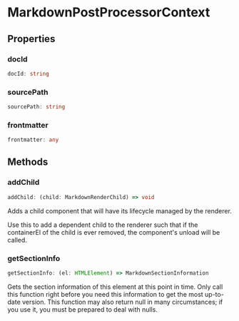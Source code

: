 # MarkdownPostProcessorContext

## Properties

### docId

```ts
docId: string
```

### sourcePath

```ts
sourcePath: string
```

### frontmatter

```ts
frontmatter: any
```

## Methods

### addChild

```ts
addChild: (child: MarkdownRenderChild) => void
```

Adds a child component that will have its lifecycle managed by the renderer.

Use this to add a dependent child to the renderer such that if the containerEl
of the child is ever removed, the component's unload will be called.

### getSectionInfo

```ts
getSectionInfo: (el: HTMLElement) => MarkdownSectionInformation
```

Gets the section information of this element at this point in time.
Only call this function right before you need this information to get the most up-to-date version.
This function may also return null in many circumstances; if you use it, you must be prepared to deal with nulls.

